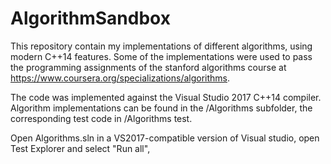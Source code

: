 # AlgorithmSandbox

This repository contain my implementations of different algorithms, using modern C++14 features. Some of the implementations were used to pass the programming assignments of the stanford algorithms course at https://www.coursera.org/specializations/algorithms. 

The code was implemented against the Visual Studio 2017 C++14 compiler. Algorithm implementations can be found in the /Algorithms subfolder, the corresponding test code in /Algorithms test. 

Open Algorithms.sln in a VS2017-compatible version of Visual studio, open Test Explorer and select "Run all",
